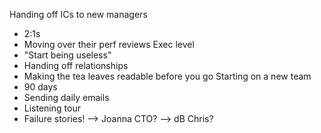 Handing off ICs to new managers
* 2:1s
* Moving over their perf reviews
Exec level
* "Start being useless"
* Handing off relationships
* Making the tea leaves readable before you go
Starting on a new team
* 90 days
* Sending daily emails
* Listening tour
* Failure stories! 
--> Joanna CTO?
--> dB Chris?